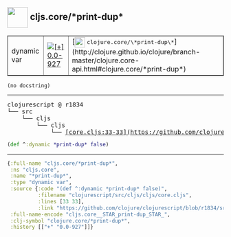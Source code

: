 ## <img width="48px" valign="middle" src="http://i.imgur.com/Hi20huC.png"> cljs.core/\*print-dup\*

 <table border="1">
<tr>
<td>dynamic var</td>
<td><a href="https://github.com/cljsinfo/api-refs/tree/0.0-927"><img valign="middle" alt="[+] 0.0-927" src="https://img.shields.io/badge/+-0.0--927-lightgrey.svg"></a> </td>
<td>
[<img height="24px" valign="middle" src="http://i.imgur.com/1GjPKvB.png"> <samp>clojure.core/\*print-dup\*</samp>](http://clojure.github.io/clojure/branch-master/clojure.core-api.html#clojure.core/*print-dup*)
</td>
</tr>
</table>

 <samp>
</samp>

```
(no docstring)
```

---

 <pre>
clojurescript @ r1834
└── src
    └── cljs
        └── cljs
            └── <ins>[core.cljs:33-33](https://github.com/clojure/clojurescript/blob/r1834/src/cljs/cljs/core.cljs#L33-L33)</ins>
</pre>

```clj
(def ^:dynamic *print-dup* false)
```


---

```clj
{:full-name "cljs.core/*print-dup*",
 :ns "cljs.core",
 :name "*print-dup*",
 :type "dynamic var",
 :source {:code "(def ^:dynamic *print-dup* false)",
          :filename "clojurescript/src/cljs/cljs/core.cljs",
          :lines [33 33],
          :link "https://github.com/clojure/clojurescript/blob/r1834/src/cljs/cljs/core.cljs#L33-L33"},
 :full-name-encode "cljs.core__STAR_print-dup_STAR_",
 :clj-symbol "clojure.core/*print-dup*",
 :history [["+" "0.0-927"]]}

```
